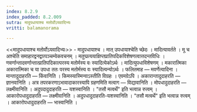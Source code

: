 ```yaml
---
index: 8.2.9
index_padded: 8.2.009
sutra: मादुपधायाश्च मतोर्वोऽयवादिभ्यः
vritti: balamanorama

---
```

<<मादुपधायाश्च मतोर्वोऽयवादिभ्यः>> - मादुपधायाश्च । मात् उपधायाश्चेति च्छेदः । मादित्यावर्तते । मू च अश्चेति समाहारद्वनद्वात्पञ्चम्येकवचनम् । मतुप्प्रत्ययाक्षिप्तप्रातिपदिकविशेषणत्वात्तदन्तविधिः । णवर्णान्तादवर्णान्तात्प्रातिपदिकात्परस्य मतोर्मस्य वः स्यादित्येकोऽर्थः । मादित्युपधाविशेषणम् । मकारात्मिका अकारात्मिका च या उपधा ततः परस्य मतोर्मस्य वः स्यादित्यन्योऽर्थः । फलितमाह — मवर्णेत्यादिना । मान्तादुदाहरति — किंवानिति । किमस्यास्मिन्वाऽस्तीति विग्रहः । एवमग्रेऽपि । अकारान्तादुदाहरति — ज्ञानवानिति । अत्र तपरकरणाऽभावादाकारस्यापि ग्रहणमिति मत्वाग — विद्यावानिति । मोपधादुदाहरति — लक्ष्मीवानिति । अदुपदादुदाहरति — यशस्वानिति । "तसौ मत्वर्थे" इति भत्वान्न रुत्वम् । आकारोपधादुदाहरति — लक्ष्मीवानिति । अदुपधादुदाहरति-यशस्वानिति । "तसौ मत्वर्थे" इति भत्वान्न रुत्वम् । आकारोपधादुदाहरति — भास्वानिति ।